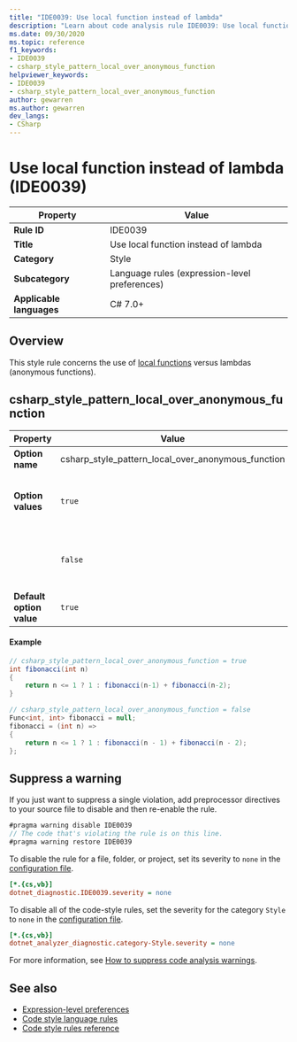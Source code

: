 ```yaml
---
title: "IDE0039: Use local function instead of lambda"
description: "Learn about code analysis rule IDE0039: Use local function instead of lambda"
ms.date: 09/30/2020
ms.topic: reference
f1_keywords:
- IDE0039
- csharp_style_pattern_local_over_anonymous_function
helpviewer_keywords:
- IDE0039
- csharp_style_pattern_local_over_anonymous_function
author: gewarren
ms.author: gewarren
dev_langs:
- CSharp
---
```

# Use local function instead of lambda (IDE0039)

|Property|Value|
|-|-|
| **Rule ID** | IDE0039 |
| **Title** | Use local function instead of lambda |
| **Category** | Style |
| **Subcategory** | Language rules (expression-level preferences) |
| **Applicable languages** | C# 7.0+ |

## Overview

This style rule concerns the use of [local functions](../../../csharp/programming-guide/classes-and-structs/local-functions.md) versus lambdas (anonymous functions).

## csharp_style_pattern_local_over_anonymous_function

|Property|Value|Description|
|-|-|-|
| **Option name** | csharp_style_pattern_local_over_anonymous_function | |
| **Option values** | `true` | Prefer local functions over anonymous functions|
||`false` | Prefer anonymous functions over local functions |
| **Default option value** | `true` | |

#### Example

```csharp
// csharp_style_pattern_local_over_anonymous_function = true
int fibonacci(int n)
{
    return n <= 1 ? 1 : fibonacci(n-1) + fibonacci(n-2);
}

// csharp_style_pattern_local_over_anonymous_function = false
Func<int, int> fibonacci = null;
fibonacci = (int n) =>
{
    return n <= 1 ? 1 : fibonacci(n - 1) + fibonacci(n - 2);
};
```

## Suppress a warning

If you just want to suppress a single violation, add preprocessor directives to your source file to disable and then re-enable the rule.

```csharp
#pragma warning disable IDE0039
// The code that's violating the rule is on this line.
#pragma warning restore IDE0039
```

To disable the rule for a file, folder, or project, set its severity to `none` in the [configuration file](../configuration-files.md).

```ini
[*.{cs,vb}]
dotnet_diagnostic.IDE0039.severity = none
```

To disable all of the code-style rules, set the severity for the category `Style` to `none` in the [configuration file](../configuration-files.md).

```ini
[*.{cs,vb}]
dotnet_analyzer_diagnostic.category-Style.severity = none
```

For more information, see [How to suppress code analysis warnings](../suppress-warnings.md).

## See also

- [Expression-level preferences](expression-level-preferences.md)
- [Code style language rules](language-rules.md)
- [Code style rules reference](index.md)
